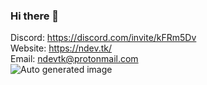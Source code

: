 ### Hi there 👋

Discord: https://discord.com/invite/kFRm5Dv  
Website: https://ndev.tk/  
Email: ndevtk@protonmail.com  
![Auto generated image](https://raw.githubusercontent.com/NDevTK/NDevTK/master/bg.png)
